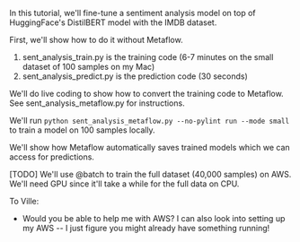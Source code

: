 In this tutorial, we'll fine-tune a sentiment analysis model on top of
HuggingFace's DistilBERT model with the IMDB dataset.

First, we'll show how to do it without Metaflow.
1. sent_analysis_train.py is the training code (6-7 minutes on the small dataset of 100 samples on my Mac)
2. sent_analysis_predict.py is the prediction code (30 seconds)

We'll do live coding to show how to convert the training code to Metaflow.
See sent_analysis_metaflow.py for instructions.

We'll run `python sent_analysis_metaflow.py --no-pylint run --mode small`
to train a model on 100 samples locally.

We'll show how Metaflow automatically saves trained models which we can access for predictions.

[TODO] We'll use @batch to train the full dataset (40,000 samples) on AWS.
We'll need GPU since it'll take a while for the full data on CPU.

To Ville:
* Would you be able to help me with AWS?
I can also look into setting up my AWS -- I just figure you might already have something running!
